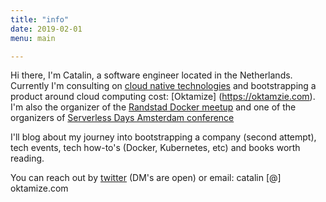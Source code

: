 ```yaml
---
title: "info"
date: 2019-02-01
menu: main

---
```


Hi there, I'm Catalin, a software engineer located in the Netherlands. Currently I'm consulting on [cloud native technologies](https://cncf.io) and bootstrapping a product around cloud computing cost: [Oktamize] (https://oktamzie.com). 
I'm also the organizer of the [Randstad Docker meetup](https://www.meetup.com/Docker-Randstad/) and one of the organizers of [Serverless Days Amsterdam conference](https://serverlessdays.amsterdam)

I'll blog about my journey into bootstrapping a company (second attempt), tech events, tech how-to's (Docker, Kubernetes, etc) and books worth reading.

You can reach out by [twitter](https://twitter.com/jocatalin) (DM's are open) or email: catalin [@] oktamize.com